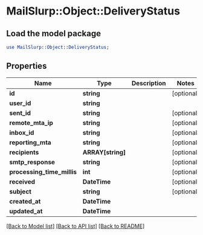 # MailSlurp::Object::DeliveryStatus

## Load the model package
```perl
use MailSlurp::Object::DeliveryStatus;
```

## Properties
Name | Type | Description | Notes
------------ | ------------- | ------------- | -------------
**id** | **string** |  | [optional] 
**user_id** | **string** |  | 
**sent_id** | **string** |  | [optional] 
**remote_mta_ip** | **string** |  | [optional] 
**inbox_id** | **string** |  | [optional] 
**reporting_mta** | **string** |  | [optional] 
**recipients** | **ARRAY[string]** |  | [optional] 
**smtp_response** | **string** |  | [optional] 
**processing_time_millis** | **int** |  | [optional] 
**received** | **DateTime** |  | [optional] 
**subject** | **string** |  | [optional] 
**created_at** | **DateTime** |  | 
**updated_at** | **DateTime** |  | 

[[Back to Model list]](../README#documentation-for-models) [[Back to API list]](../README#documentation-for-api-endpoints) [[Back to README]](../README)


